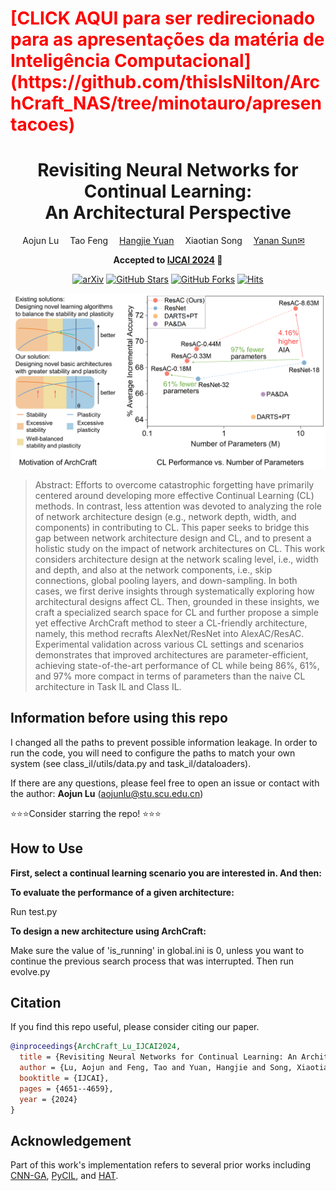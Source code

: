 <h1 style="color:red">[CLICK AQUI para ser redirecionado para as apresentações da matéria de Inteligência Computacional](https://github.com/thisIsNilton/ArchCraft_NAS/tree/minotauro/apresentacoes)</h1>
<div align="center">
<h1> Revisiting Neural Networks for Continual Learning:<br />
  An Architectural Perspective
</h1>
<div>
    <a>Aojun Lu</a>&emsp;
    <a target='_blank'>Tao Feng</a>&emsp;
    <a href='https://jacobyuan7.github.io/' target='_blank'>Hangjie Yuan</a>&emsp;
    <a>Xiaotian Song</a>&emsp;
    <a href='https://yn-sun.github.io/' target='_blank'>Yanan Sun&#9993</a>&emsp;
</div>

<strong>Accepted to <a href='https://ijcai24.org/' target='_blank'>IJCAI 2024</a> :partying_face:</strong>

[![arXiv](https://img.shields.io/badge/arXiv-Paper-<COLOR>.svg)](https://arxiv.org/abs/2404.07965)
[![GitHub Stars](https://img.shields.io/github/stars/byyx666/ArchCraft?style=social)](https://github.com/byyx666/ArchCraft)
[![GitHub Forks](https://img.shields.io/github/forks/byyx666/ArchCraft)](https://github.com/byyx666/ArchCraft)
[![Hits](https://hits.seeyoufarm.com/api/count/incr/badge.svg?url=https%3A%2F%2Fgithub.com%2Fbyyx666%2FArchCraft&count_bg=%2379C83D&title_bg=%23555555&icon=&icon_color=%23E7E7E7&title=hits&edge_flat=false)](https://hits.seeyoufarm.com)
</div>

![colored_mesh (1)](teaser.png)

> Abstract:
> Efforts to overcome catastrophic forgetting have primarily centered around developing more effective Continual Learning (CL) methods. In contrast, less attention was devoted to analyzing the role of network architecture design (e.g., network depth, width, and components) in contributing to CL. This paper seeks to bridge this gap between network architecture design and CL, and to present a holistic study on the impact of network architectures on CL. This work considers architecture design at the network scaling level, i.e., width and depth, and also at the network components, i.e., skip connections, global pooling layers, and down-sampling. In both cases, we first derive insights through systematically exploring how architectural designs affect CL. Then, grounded in these insights, we craft a specialized search space for CL and further propose a simple yet effective ArchCraft method to steer a CL-friendly architecture, namely, this method recrafts AlexNet/ResNet into AlexAC/ResAC. Experimental validation across various CL settings and scenarios demonstrates that improved architectures are parameter-efficient, achieving state-of-the-art performance of CL while being 86%, 61%, and 97% more compact in terms of parameters than the naive CL architecture in Task IL and Class IL. 

## Information before using this repo
I changed all the paths to prevent possible information leakage.
In order to run the code, you will need to configure the paths to match your own system (see class_il/utils/data.py and task_il/dataloaders).

If there are any questions, please feel free to open an issue or contact with the author: **Aojun Lu** ([aojunlu@stu.scu.edu.cn](mailto:aojunlu@stu.scu.edu.cn))

⭐⭐⭐Consider starring the repo! ⭐⭐⭐

## How to Use
**First, select a continual learning scenario you are interested in. And then:**

**To evaluate the performance of a given architecture:**

Run test.py

**To design a new architecture using ArchCraft:**

Make sure the value of 'is_running' in global.ini is 0, unless you want to continue the previous search process that was interrupted. 
Then run evolve.py

## Citation
If you find this repo useful, please consider citing our paper.
```bibtex
@inproceedings{ArchCraft_Lu_IJCAI2024,
  title = {Revisiting Neural Networks for Continual Learning: An Architectural Perspective},
  author = {Lu, Aojun and Feng, Tao and Yuan, Hangjie and Song, Xiaotian and Sun, Yanan},
  booktitle = {IJCAI},
  pages = {4651--4659},
  year = {2024}
}
```

## Acknowledgement
Part of this work's implementation refers to several prior works including [CNN-GA](https://github.com/yn-sun/cnn-ga), [PyCIL](https://github.com/G-U-N/PyCIL), and [HAT](https://github.com/joansj/hat).
